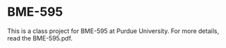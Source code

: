 # BME-595

This is a class project for BME-595 at Purdue University. For more details, read the BME-595.pdf.
